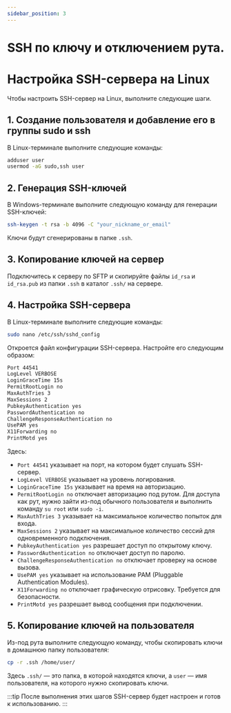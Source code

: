 ```yaml
---
sidebar_position: 3
---
```


# SSH по ключу и отключением рута.

# Настройка SSH-сервера на Linux

Чтобы настроить SSH-сервер на Linux, выполните следующие шаги.

## 1. Создание пользователя и добавление его в группы sudo и ssh

В Linux-терминале выполните следующие команды:

```bash
adduser user
usermod -aG sudo,ssh user
```

## 2. Генерация SSH-ключей

В Windows-терминале выполните следующую команду для генерации SSH-ключей:

```bash
ssh-keygen -t rsa -b 4096 -C "your_nickname_or_email"
```

Ключи будут сгенерированы в папке `.ssh`.

## 3. Копирование ключей на сервер

Подключитесь к серверу по SFTP и скопируйте файлы `id_rsa` и `id_rsa.pub` из папки `.ssh` в каталог `.ssh/` на сервере.

## 4. Настройка SSH-сервера

В Linux-терминале выполните следующие команды:

```bash
sudo nano /etc/ssh/sshd_config
```

Откроется файл конфигурации SSH-сервера. Настройте его следующим образом:

```bash text title="sshd_config"
Port 44541
LogLevel VERBOSE
LoginGraceTime 15s
PermitRootLogin no
MaxAuthTries 3
MaxSessions 2
PubkeyAuthentication yes
PasswordAuthentication no
ChallengeResponseAuthentication no
UsePAM yes
X11Forwarding no
PrintMotd yes
```


Здесь:

- `Port 44541` указывает на порт, на котором будет слушать SSH-сервер.
- `LogLevel VERBOSE` указывает на уровень логирования.
- `LoginGraceTime 15s` указывает на время на авторизацию.
- `PermitRootLogin no` отключает авторизацию под рутом. Для доступа как рут, нужно зайти из-под обычного пользователя и выполнить команду `su root` или `sudo -i`.
- `MaxAuthTries 3` указывает на максимальное количество попыток для входа.
- `MaxSessions 2` указывает на максимальное количество сессий для одновременного подключения.
- `PubkeyAuthentication yes` разрешает доступ по открытому ключу.
- `PasswordAuthentication no` отключает доступ по паролю.
- `ChallengeResponseAuthentication no` отключает проверку на основе вызова.
- `UsePAM yes` указывает на использование PAM (Pluggable Authentication Modules).
- `X11Forwarding no` отключает графическую отрисовку. Требуется для безопасности.
- `PrintMotd yes` разрешает вывод сообщения при подключении.

## 5. Копирование ключей на пользователя

Из-под рута выполните следующую команду, чтобы скопировать ключи в домашнюю папку пользователя:

```bash
cp -r .ssh /home/user/
```

Здесь `.ssh/` — это папка, в которой находятся ключи, а `user` — имя пользователя, на которого нужно скопировать ключи.

:::tip
После выполнения этих шагов SSH-сервер будет настроен и готов к использованию.
:::